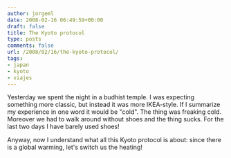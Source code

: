 ```yaml
---
author: jorgeml
date: 2008-02-16 06:49:59+00:00
draft: false
title: The Kyoto protocol
type: posts
comments: false
url: /2008/02/16/the-kyoto-protocol/
tags:
- japan
- kyoto
- viajes
---
```


Yesterday we spent the night in a budhist temple. I was expecting something more classic, but instead it was more IKEA-style. If I summarize my experience in one word it would be "cold". The thing was freaking cold. Moreover we had to walk around without shoes and the thing sucks. For the last two days I have barely used shoes!

Anyway, now I understand what all this Kyoto protocol is about: since there is a global warming, let's switch us the heating!
